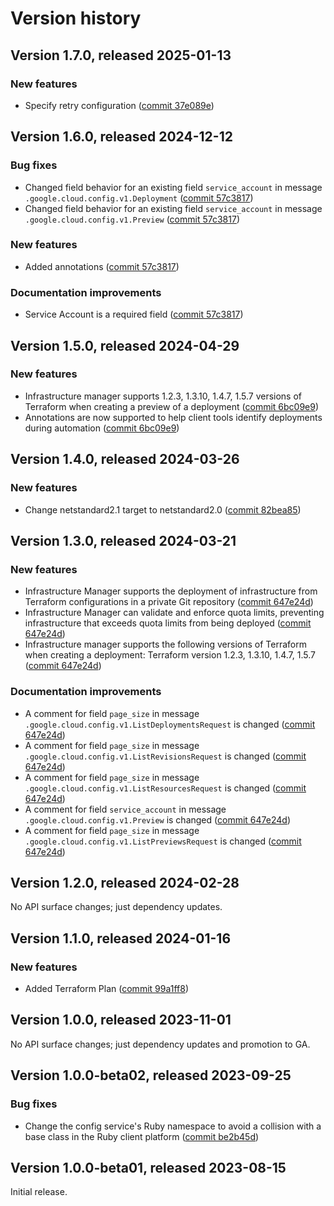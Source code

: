 # Version history

## Version 1.7.0, released 2025-01-13

### New features

- Specify retry configuration ([commit 37e089e](https://github.com/googleapis/google-cloud-dotnet/commit/37e089ea191718875a26126e3e572264a7ff244c))

## Version 1.6.0, released 2024-12-12

### Bug fixes

- Changed field behavior for an existing field `service_account` in message `.google.cloud.config.v1.Deployment` ([commit 57c3817](https://github.com/googleapis/google-cloud-dotnet/commit/57c3817524f12a40c5756fa6820df75c5a92a90f))
- Changed field behavior for an existing field `service_account` in message `.google.cloud.config.v1.Preview` ([commit 57c3817](https://github.com/googleapis/google-cloud-dotnet/commit/57c3817524f12a40c5756fa6820df75c5a92a90f))

### New features

- Added annotations ([commit 57c3817](https://github.com/googleapis/google-cloud-dotnet/commit/57c3817524f12a40c5756fa6820df75c5a92a90f))

### Documentation improvements

- Service Account is a required field ([commit 57c3817](https://github.com/googleapis/google-cloud-dotnet/commit/57c3817524f12a40c5756fa6820df75c5a92a90f))

## Version 1.5.0, released 2024-04-29

### New features

- Infrastructure manager supports 1.2.3, 1.3.10, 1.4.7, 1.5.7 versions of Terraform when creating a preview of a deployment ([commit 6bc09e9](https://github.com/googleapis/google-cloud-dotnet/commit/6bc09e9f58284ac8a8c7ed69970e1f86de16b447))
- Annotations are now supported to help client tools identify deployments during automation ([commit 6bc09e9](https://github.com/googleapis/google-cloud-dotnet/commit/6bc09e9f58284ac8a8c7ed69970e1f86de16b447))

## Version 1.4.0, released 2024-03-26

### New features

- Change netstandard2.1 target to netstandard2.0 ([commit 82bea85](https://github.com/googleapis/google-cloud-dotnet/commit/82bea850661975b9750ac30753528cc9d2e05240))

## Version 1.3.0, released 2024-03-21

### New features

- Infrastructure Manager supports the deployment of infrastructure from Terraform configurations in a private Git repository ([commit 647e24d](https://github.com/googleapis/google-cloud-dotnet/commit/647e24d9395300fd1ed5d9d5fa7abf7ac507ea01))
- Infrastructure Manager can validate and enforce quota limits, preventing infrastructure that exceeds quota limits from being deployed ([commit 647e24d](https://github.com/googleapis/google-cloud-dotnet/commit/647e24d9395300fd1ed5d9d5fa7abf7ac507ea01))
- Infrastructure manager supports the following versions of Terraform when creating a deployment: Terraform version 1.2.3, 1.3.10, 1.4.7, 1.5.7 ([commit 647e24d](https://github.com/googleapis/google-cloud-dotnet/commit/647e24d9395300fd1ed5d9d5fa7abf7ac507ea01))

### Documentation improvements

- A comment for field `page_size` in message `.google.cloud.config.v1.ListDeploymentsRequest` is changed ([commit 647e24d](https://github.com/googleapis/google-cloud-dotnet/commit/647e24d9395300fd1ed5d9d5fa7abf7ac507ea01))
- A comment for field `page_size` in message `.google.cloud.config.v1.ListRevisionsRequest` is changed ([commit 647e24d](https://github.com/googleapis/google-cloud-dotnet/commit/647e24d9395300fd1ed5d9d5fa7abf7ac507ea01))
- A comment for field `page_size` in message `.google.cloud.config.v1.ListResourcesRequest` is changed ([commit 647e24d](https://github.com/googleapis/google-cloud-dotnet/commit/647e24d9395300fd1ed5d9d5fa7abf7ac507ea01))
- A comment for field `service_account` in message `.google.cloud.config.v1.Preview` is changed ([commit 647e24d](https://github.com/googleapis/google-cloud-dotnet/commit/647e24d9395300fd1ed5d9d5fa7abf7ac507ea01))
- A comment for field `page_size` in message `.google.cloud.config.v1.ListPreviewsRequest` is changed ([commit 647e24d](https://github.com/googleapis/google-cloud-dotnet/commit/647e24d9395300fd1ed5d9d5fa7abf7ac507ea01))

## Version 1.2.0, released 2024-02-28

No API surface changes; just dependency updates.

## Version 1.1.0, released 2024-01-16

### New features

- Added Terraform Plan ([commit 99a1ff8](https://github.com/googleapis/google-cloud-dotnet/commit/99a1ff8251389867da1c31bd91e525408b69a6a3))

## Version 1.0.0, released 2023-11-01

No API surface changes; just dependency updates and promotion to GA.

## Version 1.0.0-beta02, released 2023-09-25

### Bug fixes

- Change the config service's Ruby namespace to avoid a collision with a base class in the Ruby client platform ([commit be2b45d](https://github.com/googleapis/google-cloud-dotnet/commit/be2b45d71ea18d2614a2ff555160ee2d1a507c1d))

## Version 1.0.0-beta01, released 2023-08-15

Initial release.
